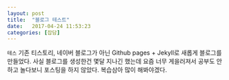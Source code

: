 ```yaml
---
layout: post
title:  "블로그 테스트"
date:   2017-04-24 11:53:23
categories: [잡담]
---
```

`테스` 기존 티스토리, 네이버 블로그가 아닌 Github pages + Jekyll로 새롭게 블로그를 만들었다.
사실 블로그를 생성한건 몇달 지나긴 했는데 요즘 너무 게을러져서 공부도 안하고 놀다보니 포스팅을 하지 않았다.
복습삼아 많이 해봐야겠다.